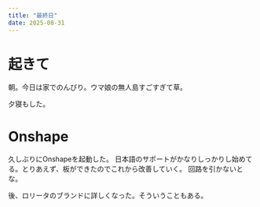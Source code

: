 ```yaml
---
title: "最終日"
date: 2025-08-31
---
```



# 起きて
朝。今日は家でのんびり。ウマ娘の無人島すごすぎて草。

夕寝もした。

# Onshape
久しぶりにOnshapeを起動した。
日本語のサポートがかなりしっかりし始めてる。とりあえず、板ができたのでこれから改善していく。
回路を引かないとな。


後、ロリータのブランドに詳しくなった。そういうこともある。